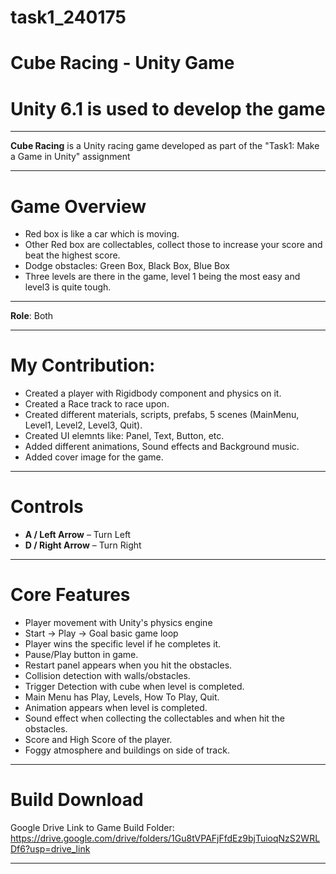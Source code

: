 # task1_240175
# Cube Racing - Unity Game
# Unity 6.1 is used to develop the game
---

**Cube Racing** is a Unity racing game developed as part of the "Task1: Make a Game in Unity" assignment

---

# Game Overview

- Red box is like a car which is moving.
- Other Red box are collectables, collect those to increase your score and beat the highest score.
- Dodge obstacles: Green Box, Black Box, Blue Box
- Three levels are there in the game, level 1 being the most easy and level3 is quite tough.

---

**Role**: Both

---

# My Contribution:
- Created a player with Rigidbody component and physics on it.
- Created a Race track to race upon.
- Created different materials, scripts, prefabs, 5 scenes (MainMenu, Level1, Level2, Level3, Quit).
- Created UI elemnts like: Panel, Text, Button, etc.
- Added different animations, Sound effects and Background music.
- Added cover image for the game.

---

# Controls

- **A / Left Arrow** – Turn Left  
- **D / Right Arrow** – Turn Right  

---

# Core Features

- Player movement with Unity's physics engine
- Start → Play → Goal basic game loop
- Player wins the specific level if he completes it.
- Pause/Play button in game.
- Restart panel appears when you hit the obstacles.
- Collision detection with walls/obstacles.
- Trigger Detection with cube when level is completed.
- Main Menu has Play, Levels, How To Play, Quit.
- Animation appears when level is completed.
- Sound effect when collecting the collectables and when hit the obstacles.
- Score and High Score of the player.
- Foggy atmosphere and buildings on side of track.

---

# Build Download

Google Drive Link to Game Build Folder: https://drive.google.com/drive/folders/1Gu8tVPAFjFfdEz9bjTuioqNzS2WRLDf6?usp=drive_link

---

